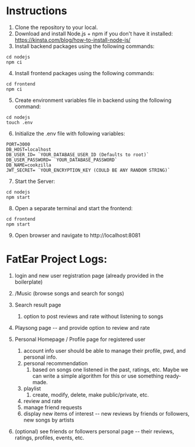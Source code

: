 # Instructions

1. Clone the repository to your local.
2. Download and install Node.js + npm if you don't have it installed: https://kinsta.com/blog/how-to-install-node-js/
3. Install backend packages using the following commands:
```
cd nodejs
npm ci
```
4. Install frontend packages using the following commands:
```
cd frontend
npm ci
```
5. Create environment variables file in backend using the following command:
```
cd nodejs
touch .env
```
6. Initialize the .env file with following variables:
```
PORT=3000
DB_HOST=localhost
DB_USER_ID= `YOUR_DATABASE_USER_ID (Defaults to root)`
DB_USER_PASSWORD= `YOUR_DATABASE_PASSWORD`
DB_NAME=cookzilla
JWT_SECRET= `YOUR_ENCRYPTION_KEY (COULD BE ANY RANDOM STRING)`
```
7. Start the Server:
```
cd nodejs
npm start
```
8. Open a separate terminal and start the frontend:
```
cd frontend
npm start
```
9. Open browser and navigate to http://localhost:8081

# FatEar Project Logs: 
1. login and new user registration page (already provided in the boilerplate)
2. /Music (browse songs and search for songs)
3. Search result page
   1. option to post reviews and rate without listening to songs  
4. Playsong page -- and provide option to review and rate 
5. Personal Homepage / Profile page for registered user 
   1. account info 
      user should be able to manage their profile, pwd, and personal info. 
   2. personal recommendation 
      1. based on songs one listened in the past, ratings, etc. Maybe we can write a simple algorithm for this or use something ready-made. 
   3. playlist 
      1. create, modify, delete, make public/private, etc. 
   4. review and rate 
   5. manage friend requests 
   6. display new items of interest -- new reviews by friends or followers, new songs by artists 

6. (optional) see friends or followers personal page -- their reviews, ratings, profiles, events, etc. 


